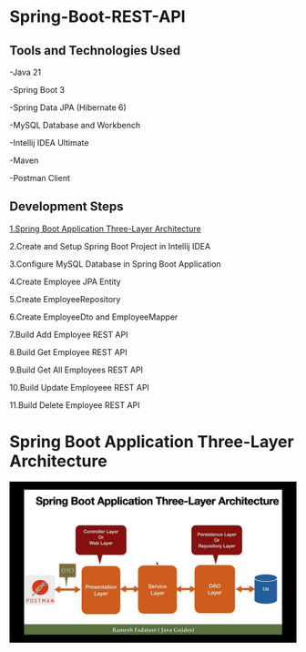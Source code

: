 # Spring-Boot-REST-API

## Tools and Technologies Used

-Java 21

-Spring Boot 3

-Spring Data JPA (Hibernate 6)

-MySQL Database and Workbench

-Intellij IDEA Ultimate

-Maven

-Postman Client

## Development Steps

[1.Spring Boot Application Three-Layer Architecture](#Spring-Boot-Application-Three-Layer-Architecture)

2.Create and Setup Spring Boot Project in Intellij IDEA

3.Configure MySQL Database in Spring Boot Application

4.Create Employee JPA Entity

5.Create EmployeeRepository

6.Create EmployeeDto and EmployeeMapper

7.Build Add Employee REST API

8.Build Get Employee REST API

9.Build Get All Employees REST API

10.Build Update Employeee REST API

11.Build Delete Employee REST API

# Spring Boot Application Three-Layer Architecture

![Alt Text](https://github.com/Razvan03/Spring-Boot-REST-API/blob/main/SpringBoot%20App/ThreeLayers.jpg)

